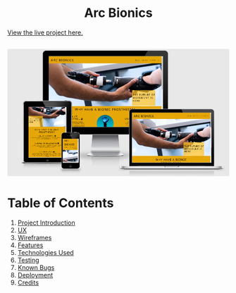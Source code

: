 <h1 align="center">Arc Bionics</h1>

[View the live project here.](https://shazaiib47.github.io/arc-bionics-new/)

<h2 align="center"><img src="/assets/images/responsive-website-snap.png"></h2>

# Table of Contents <a name="home"></a>
1. [Project Introduction](#introduction)
2. [UX](#ux)
3. [Wireframes](#wireframes)
4. [Features](#features)
5. [Technologies Used](#techused)
6. [Testing](#testing)
7. [Known Bugs](#knownbugs)
8. [Deployment](#deployment)
9. [Credits](#credits)